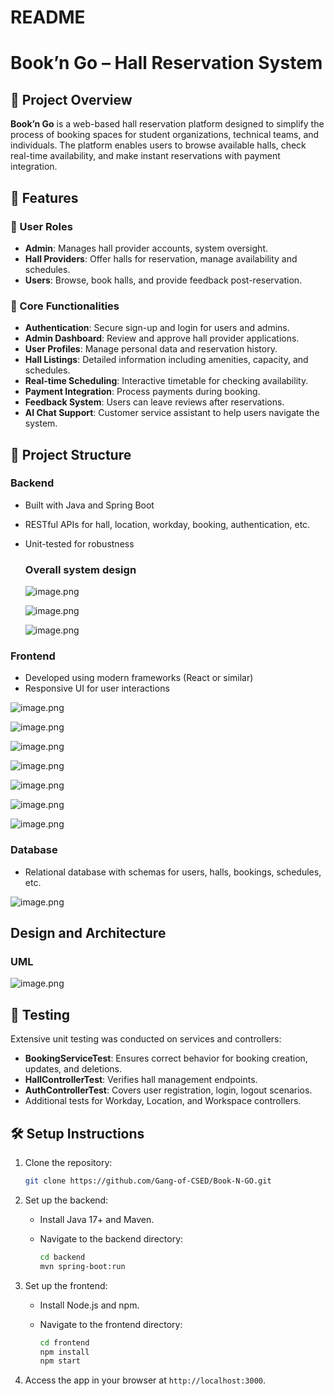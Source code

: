 # README

# Book’n Go – Hall Reservation System

## 📌 Project Overview

**Book’n Go** is a web-based hall reservation platform designed to simplify the process of booking spaces for student organizations, technical teams, and individuals. The platform enables users to browse available halls, check real-time availability, and make instant reservations with payment integration.

## 🚀 Features

### 👥 User Roles

- **Admin**: Manages hall provider accounts, system oversight.
- **Hall Providers**: Offer halls for reservation, manage availability and schedules.
- **Users**: Browse, book halls, and provide feedback post-reservation.

### 🔧 Core Functionalities

- **Authentication**: Secure sign-up and login for users and admins.
- **Admin Dashboard**: Review and approve hall provider applications.
- **User Profiles**: Manage personal data and reservation history.
- **Hall Listings**: Detailed information including amenities, capacity, and schedules.
- **Real-time Scheduling**: Interactive timetable for checking availability.
- **Payment Integration**: Process payments during booking.
- **Feedback System**: Users can leave reviews after reservations.
- **AI Chat Support**: Customer service assistant to help users navigate the system.

## 📂 Project Structure

### Backend

- Built with Java and Spring Boot
- RESTful APIs for hall, location, workday, booking, authentication, etc.
- Unit-tested for robustness
    
    ### **Overall system design**
    
    ![image.png](assests/image.png)
    
    ![image.png](assests/image%201.png)
    
    ![image.png](assests/image%202.png)
    

### Frontend

- Developed using modern frameworks (React or similar)
- Responsive UI for user interactions

![image.png](assests/image%203.png)

![image.png](assests/image%204.png)

![image.png](assests/image%205.png)

![image.png](assests/image%206.png)

![image.png](assests/image%207.png)

![image.png](assests/image%208.png)

![image.png](assests/image%209.png)

### Database

- Relational database with schemas for users, halls, bookings, schedules, etc.

![image.png](assests/image%2010.png)

## Design and Architecture

### UML

![image.png](assests/image%2011.png)

## 🧪 Testing

Extensive unit testing was conducted on services and controllers:
- **BookingServiceTest**: Ensures correct behavior for booking creation, updates, and deletions.
- **HallControllerTest**: Verifies hall management endpoints.
- **AuthControllerTest**: Covers user registration, login, logout scenarios.
- Additional tests for Workday, Location, and Workspace controllers.

## 🛠️ Setup Instructions

1. Clone the repository:
    
    ```bash
    git clone https://github.com/Gang-of-CSED/Book-N-GO.git
    ```
    
2. Set up the backend:
    - Install Java 17+ and Maven.
    - Navigate to the backend directory:
        
        ```bash
        cd backend
        mvn spring-boot:run
        ```
        
3. Set up the frontend:
    - Install Node.js and npm.
    - Navigate to the frontend directory:
        
        ```bash
        cd frontend
        npm install
        npm start
        ```
        
4. Access the app in your browser at `http://localhost:3000`.